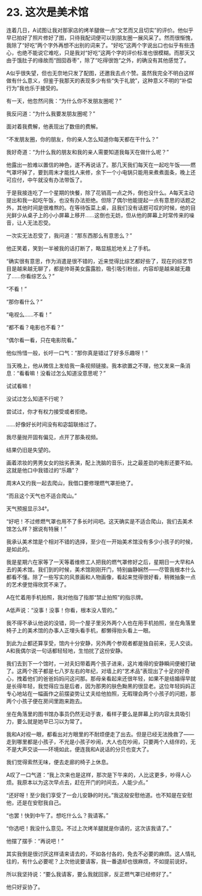 # 23. 这次是美术馆

连着几日，A试图让我对那家店的烤羊腿做一点“文艺而又且切实”的评价。他似乎早已拍好了照片修好了图，只待我配词便可以到朋友圈一展风采了。然而很惭愧，我除了“好吃”两个字外再想不出别的词来了。“好吃”这两个字说出口也似乎有些违心，也绝不能说它难吃，只是我对“好吃”这两个字的评价标准也很模糊。而那天又由于饿肚子的缘故而“囫囵吞枣”，除了“吃得很饱“之外，的确没有其他感觉了。

A似乎很失望，但也无奈地只发了配图，还邀我去点个赞。虽然我完全不明白这样做有什么意义，但鉴于我那天的表现多少有些“失于礼貌”，这种意义不明的“补偿行为”我也乐于接受的。

有一天，他忽然问我：“为什么你不发朋友圈呢？”

我反问道：“为什么我要发朋友圈呢？”

面对着我费解，他表现出了数倍的费解。

“不发朋友圈，你的朋友，你的亲人怎么知道你每天都在干什么？”

我好奇道：“为什么我的朋友和我的亲人需要知道我每天在做什么呢？”

他露出一脸难以置信的神色，遂不再说话了。那几天我们每天在一起吃午饭——燃气罩坏掉了，要到周末才能找人来修，余下一个小电锅只能用来煮煮面条，晚上还可应付，中午就没有办法带饭了。

于是我接连吃了一个星期的快餐，除了花销高一点之外，倒也没什么。A每天主动提出和我一起吃午饭，也没有办法拒绝。但除了偶尔他能提起一点有意思的话题之外，其他时间是很难熬的。在等待饭菜上桌，且我们没有话题可叹的时候，他的目光鲜少从桌子上的小小屏幕上移开……这倒也无妨，但从他的屏幕上时常传来的噪音，让人无法忍受。

一次实无法忍受了，我问道：“那东西那么有意思么？”

他正笑着，笑到一半被我的话打断了，略显尴尬地关上了手机。

“确实很有意思，作为消遣是很不错的，近来觉得比综艺都好些了，现在的综艺节目是越来越无聊了，都是帅哥美女露露脸，吸引吸引粉丝，内容却是越来越无趣了……你看综艺么？”

“不看！”

“那你看什么？”

“电视么……不看！”

“都不看？电影也不看？”

“偶尔看一看，只在电影院看。”

他似怜惜一般，长吁一口气：“那你真是错过了好多乐趣呀！”

当天晚上，他从微信上发给我一条视频链接。我本欲置之不理，他又发来一条消息：“看看嘛！没看过怎么知道没意思呢？”

试试看嘛！

没试过怎么知道不行呢？

尝试过，你才有权力接受或者拒绝。

……好像好长时间没有和宓韶联络过了。

我尽量抛开固有偏见，点开了那条视频。

结果仍旧是失望的。

画着浓妆的男男女女的拙劣表演，配上洗脑的音乐，比之最差劲的电影还要不如。这就是他口中我错过的“乐趣”？

周末A又约我一起去爬山，我借口要修理燃气罩拒绝了。

“而且这个天气也不适合爬山。”

天气预报显示34°。

“好吧！不过修燃气罩也用不了多长时间吧。这天确实是不适合爬山，我们去美术馆怎么样？据说有特展！”

我承认美术馆是个相对不错的选择，至少在一开始美术馆没有多少小孩子的时候，是如此的。

我是星期六在家等了一天等着维修工人把我的燃气罩修好之后，星期日一大早和A去的美术馆。我们到的时候，美术馆刚刚开门，特别幽静娴然——尽管我根本什么都看不懂。除了一些写实的风景画和人物画像，看起来觉得很好看，稍微抽象一点的艺术便觉得欣赏不来了。

A在忙着用手机拍照，我对他指了指那“禁止拍照”的指示牌。

A低声说：“没事！没事！你看，根本没人管的。”

我不得不承认他说的没错，同一个屋子里另外两个人也在用手机拍照，坐在角落里椅子上的美术馆的办事人正埋头看手机，都懒得抬头看上一眼。

到此为止都还算享受，馆内十分安静，另外两个参观者都是独自前来，无人交谈。A和我偶尔说一句话都轻轻地，生怕扰了这份安静。

我们去到下一个馆时，一对夫妇带着两个孩子进来，这片难得的安静瞬间便被打破了。这两个孩子都是七八岁左右的年纪，对墙上的“艺术品”表现出了十足的好奇心，拽着他们的爸爸妈妈问这问那。那母亲看起来还很年轻，如果不是结婚得早就是长得年轻，我觉得应当是后者，因为那男的肤色黝黑的很显老。这位年轻妈妈正专心地站在一幅画作之前摆姿势让丈夫给他拍照，无暇理会两个小孩子的问题，那两个小孩子便在房间里跑来跑去。

坐在角落里的图书馆办事员仍然无动于衷，看样子要么是屏幕上的内容太具吸引力，要么就是她早已习以为常了。

我和A对视一眼，都看出对方眼里的不耐烦便走了出去。但是已经无法挽救了——走到哪里都是小孩子，不光是小孩子吵闹，大人也在吵闹，只要两个人结伴的，无不是大声交谈——环境如此，便连我和A说话的分贝也变大了。

我们觉得索然无味，便去走廊的椅子上休息。

A叹了一口气道：“我上次来也是这样，那次是下午来的，人比这更多，吵得人心烦。我原本以为这次早点去，赶在开门的时间去，人能少点。”

“还好呀！至少我们享受了一会儿安静的时光。”我这般安慰他道。也不知是在安慰他，还是在安慰我自己。

“也罢！快到中午了。想吃什么么？我请客。”

“你选吧！我没什么意见。不过上次烤羊腿就是你请的，这次该我请了。”

他摆了摆手：“再说吧！”

其实我倒是很讨厌这样请来请去的，不如各付各的，免去不必要的麻烦。这人情礼往的，有什么必要呢？上次他说要请客，我一番退却也很麻烦，不如提前说好。

所以我坚持说：“要么我请客，要么我就回家，反正燃气罩已经修好了。”

他只好妥协了。




